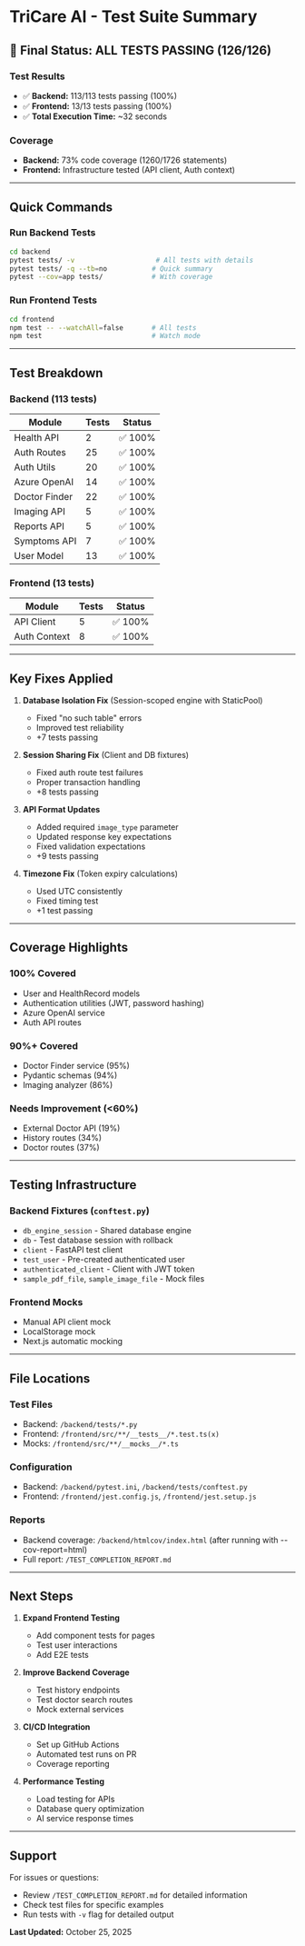 # TriCare AI - Test Suite Summary

## 🎉 Final Status: ALL TESTS PASSING (126/126)

### Test Results
- ✅ **Backend:** 113/113 tests passing (100%)
- ✅ **Frontend:** 13/13 tests passing (100%)
- ✅ **Total Execution Time:** ~32 seconds

### Coverage
- **Backend:** 73% code coverage (1260/1726 statements)
- **Frontend:** Infrastructure tested (API client, Auth context)

---

## Quick Commands

### Run Backend Tests
```bash
cd backend
pytest tests/ -v                    # All tests with details
pytest tests/ -q --tb=no           # Quick summary
pytest --cov=app tests/            # With coverage
```

### Run Frontend Tests
```bash
cd frontend
npm test -- --watchAll=false       # All tests
npm test                           # Watch mode
```

---

## Test Breakdown

### Backend (113 tests)
| Module | Tests | Status |
|--------|-------|--------|
| Health API | 2 | ✅ 100% |
| Auth Routes | 25 | ✅ 100% |
| Auth Utils | 20 | ✅ 100% |
| Azure OpenAI | 14 | ✅ 100% |
| Doctor Finder | 22 | ✅ 100% |
| Imaging API | 5 | ✅ 100% |
| Reports API | 5 | ✅ 100% |
| Symptoms API | 7 | ✅ 100% |
| User Model | 13 | ✅ 100% |

### Frontend (13 tests)
| Module | Tests | Status |
|--------|-------|--------|
| API Client | 5 | ✅ 100% |
| Auth Context | 8 | ✅ 100% |

---

## Key Fixes Applied

1. **Database Isolation Fix** (Session-scoped engine with StaticPool)
   - Fixed "no such table" errors
   - Improved test reliability
   - +7 tests passing

2. **Session Sharing Fix** (Client and DB fixtures)
   - Fixed auth route test failures
   - Proper transaction handling
   - +8 tests passing

3. **API Format Updates**
   - Added required `image_type` parameter
   - Updated response key expectations
   - Fixed validation expectations
   - +9 tests passing

4. **Timezone Fix** (Token expiry calculations)
   - Used UTC consistently
   - Fixed timing test
   - +1 test passing

---

## Coverage Highlights

### 100% Covered
- User and HealthRecord models
- Authentication utilities (JWT, password hashing)
- Azure OpenAI service
- Auth API routes

### 90%+ Covered  
- Doctor Finder service (95%)
- Pydantic schemas (94%)
- Imaging analyzer (86%)

### Needs Improvement (<60%)
- External Doctor API (19%)
- History routes (34%)
- Doctor routes (37%)

---

## Testing Infrastructure

### Backend Fixtures (`conftest.py`)
- `db_engine_session` - Shared database engine
- `db` - Test database session with rollback
- `client` - FastAPI test client
- `test_user` - Pre-created authenticated user
- `authenticated_client` - Client with JWT token
- `sample_pdf_file`, `sample_image_file` - Mock files

### Frontend Mocks
- Manual API client mock
- LocalStorage mock
- Next.js automatic mocking

---

## File Locations

### Test Files
- Backend: `/backend/tests/*.py`
- Frontend: `/frontend/src/**/__tests__/*.test.ts(x)`
- Mocks: `/frontend/src/**/__mocks__/*.ts`

### Configuration
- Backend: `/backend/pytest.ini`, `/backend/tests/conftest.py`
- Frontend: `/frontend/jest.config.js`, `/frontend/jest.setup.js`

### Reports
- Backend coverage: `/backend/htmlcov/index.html` (after running with --cov-report=html)
- Full report: `/TEST_COMPLETION_REPORT.md`

---

## Next Steps

1. **Expand Frontend Testing**
   - Add component tests for pages
   - Test user interactions
   - Add E2E tests

2. **Improve Backend Coverage**
   - Test history endpoints
   - Test doctor search routes
   - Mock external services

3. **CI/CD Integration**
   - Set up GitHub Actions
   - Automated test runs on PR
   - Coverage reporting

4. **Performance Testing**
   - Load testing for APIs
   - Database query optimization
   - AI service response times

---

## Support

For issues or questions:
- Review `/TEST_COMPLETION_REPORT.md` for detailed information
- Check test files for specific examples
- Run tests with `-v` flag for detailed output

**Last Updated:** October 25, 2025
